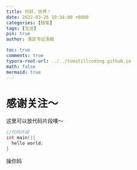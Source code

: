 ```yaml
---
title: 你好，世界！
date: 2022-03-26 10:34:00 +0800
categories: [随笔]
tags: [生活]
pin: true
author: 湾区书记汤姆

toc: true
comments: true
typora-root-url: ../../tomstillcoding.github.io
math: false
mermaid: true
---
```


# 感谢关注～ 


这里可以放代码片段噢～
```c++
//代码片段
int main(){
  hello world;
}
```

操你妈

